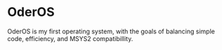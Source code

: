# OderOS
OderOS is my first operating system, with the goals of balancing simple code, efficiency, and MSYS2 compatibillity.
